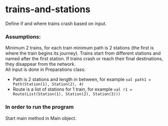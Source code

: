 # trains-and-stations
Define if and where trains crash based on input.

### Assumptions:
Minimum 2 trains, for each train minimum path is 2 stations (the first is where the train begins its journey).
Trains start from different stations and named after the first station.
If trains crash or reach their final destinations, they disappear from the network.  
All input is done in Preparations class:  
* Path is 2 stations and length in between, for example `val path1 = Path(Station(1), Station(2), 4)`
* Route is a list of stations for 1 train, for example `val r1 = Route(List(Station(1), Station(2), Station(3)))`  


### In order to run the program
Start main method in Main object.
